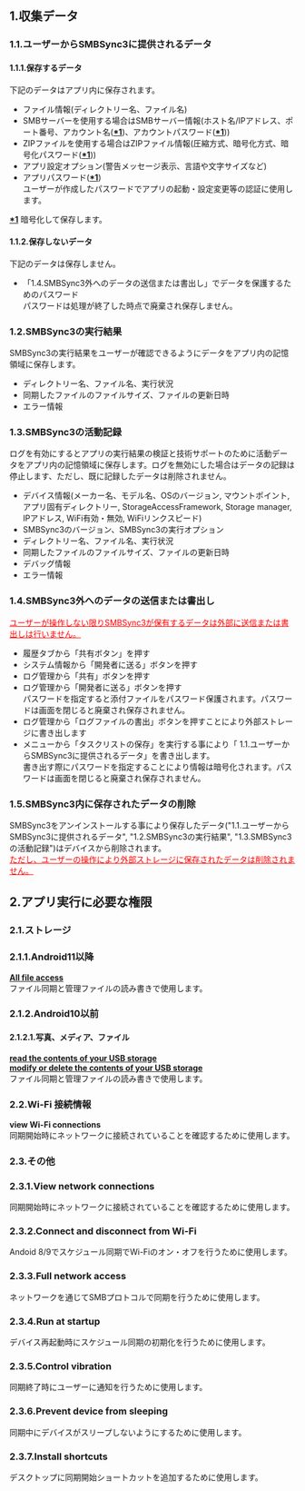 ## 1.収集データ  
### 1.1.ユーザーからSMBSync3に提供されるデータ  

#### 1.1.1.保存するデータ  
下記のデータはアプリ内に保存されます。  

- ファイル情報(ディレクトリー名、ファイル名)  
- SMBサーバーを使用する場合はSMBサーバー情報(ホスト名/IPアドレス、ポート番号、アカウント名(**<u>\*1</u>**)、アカウントパスワード(**<u>\*1</u>**))  
- ZIPファイルを使用する場合はZIPファイル情報(圧縮方式、暗号化方式、暗号化パスワード(**<u>\*1</u>**))  
- アプリ設定オプション(警告メッセージ表示、言語や文字サイズなど)  
- アプリパスワード(**<u>\*1</u>**)  
ユーザーが作成したパスワードでアプリの起動・設定変更等の認証に使用します。  

**<u>\*1</u>** 暗号化して保存します。  

#### 1.1.2.保存しないデータ  
下記のデータは保存しません。  

- 「1.4.SMBSync3外へのデータの送信または書出し」でデータを保護するためのパスワード  
パスワードは処理が終了した時点で廃棄され保存しません。  

### 1.2.SMBSync3の実行結果  

SMBSync3の実行結果をユーザーが確認できるようにデータをアプリ内の記憶領域に保存します。  

- ディレクトリー名、ファイル名、実行状況  
- 同期したファイルのファイルサイズ、ファイルの更新日時  
- エラー情報  

### 1.3.SMBSync3の活動記録  

ログを有効にするとアプリの実行結果の検証と技術サポートのために活動データをアプリ内の記憶領域に保存します。ログを無効にした場合はデータの記録は停止します、ただし、既に記録したデータは削除されません。  

- デバイス情報(メーカー名、モデル名、OSのバージョン, マウントポイント, アプリ固有ディレクトリー, StorageAccessFramework, Storage manager, IPアドレス, WiFi有効・無効, WiFiリンクスピード)  
- SMBSync3のバージョン、SMBSync3の実行オプション  
- ディレクトリー名、ファイル名、実行状況  
- 同期したファイルのファイルサイズ、ファイルの更新日時  
- デバッグ情報  
- エラー情報  

### 1.4.SMBSync3外へのデータの送信または書出し  

<span style="color: red;"><u>ユーザーが操作しない限りSMBSync3が保有するデータは外部に送信または書出しは行いません。</u></span>  

- 履歴タブから「共有ボタン」を押す  
- システム情報から「開発者に送る」ボタンを押す  
- ログ管理から「共有」ボタンを押す  
- ログ管理から「開発者に送る」ボタンを押す  
パスワードを指定すると添付ファイルをパスワード保護されます。パスワードは画面を閉じると廃棄され保存されません。  
- ログ管理から「ログファイルの書出」ボタンを押すことにより外部ストレージに書き出します  
- メニューから「タスクリストの保存」を実行する事により「 1.1.ユーザーからSMBSync3に提供されるデータ」を書き出します。  
書き出す際にパスワードを指定することにより情報は暗号化されます。パスワードは画面を閉じると廃棄され保存されません。  

### 1.5.SMBSync3内に保存されたデータの削除  

SMBSync3をアンインストールする事により保存したデータ("1.1.ユーザーからSMBSync3に提供されるデータ", "1.2.SMBSync3の実行結果", "1.3.SMBSync3の活動記録")はデバイスから削除されます。  
<span style="color: red; "><u>ただし、ユーザーの操作により外部ストレージに保存されたデータは削除されません。</u></span>  

## 2.アプリ実行に必要な権限  

### 2.1.ストレージ  

### 2.1.1.Android11以降  
**<u>All file access</u>**  
ファイル同期と管理ファイルの読み書きで使用します。  

### 2.1.2.Android10以前  

#### 2.1.2.1.写真、メディア、ファイル  
**<u>read the contents of your USB storage</u>**  
**<u>modify or delete the contents of your USB storage</u>**  
ファイル同期と管理ファイルの読み書きで使用します。  

### 2.2.Wi-Fi 接続情報  
**view Wi-Fi connections**  
同期開始時にネットワークに接続されていることを確認するために使用します。  

### 2.3.その他  
### 2.3.1.View network connections  
同期開始時にネットワークに接続されていることを確認するために使用します。  
### 2.3.2.Connect and disconnect from Wi-Fi  
Andoid 8/9でスケジュール同期でWi-Fiのオン・オフを行うために使用します。  
### 2.3.3.Full network access  
ネットワークを通じてSMBプロトコルで同期を行うために使用します。  
### 2.3.4.Run at startup  
デバイス再起動時にスケジュール同期の初期化を行うために使用します。  
### 2.3.5.Control vibration  
同期終了時にユーザーに通知を行うために使用します。  
### 2.3.6.Prevent device from sleeping  
同期中にデバイスがスリープしないようにするために使用します。  
### 2.3.7.Install shortcuts  
デスクトップに同期開始ショートカットを追加するために使用します。  

